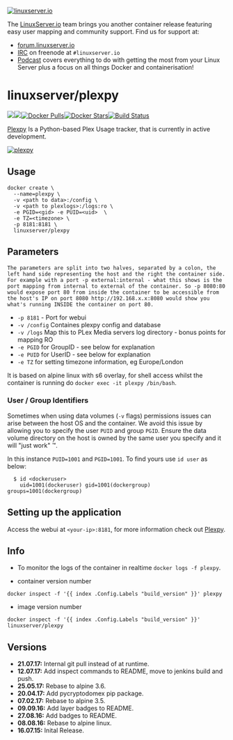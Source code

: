 [linuxserverurl]: https://linuxserver.io
[forumurl]: https://forum.linuxserver.io
[ircurl]: https://www.linuxserver.io/irc/
[podcasturl]: https://www.linuxserver.io/podcast/
[appurl]: https://github.com/JonnyWong16/plexpy
[hub]: https://hub.docker.com/r/linuxserver/plexpy/

[![linuxserver.io](https://raw.githubusercontent.com/linuxserver/docker-templates/master/linuxserver.io/img/linuxserver_medium.png)][linuxserverurl]

The [LinuxServer.io][linuxserverurl] team brings you another container release featuring easy user mapping and community support. Find us for support at:
* [forum.linuxserver.io][forumurl]
* [IRC][ircurl] on freenode at `#linuxserver.io`
* [Podcast][podcasturl] covers everything to do with getting the most from your Linux Server plus a focus on all things Docker and containerisation!

# linuxserver/plexpy
[![](https://images.microbadger.com/badges/version/linuxserver/plexpy.svg)](https://microbadger.com/images/linuxserver/plexpy "Get your own version badge on microbadger.com")[![](https://images.microbadger.com/badges/image/linuxserver/plexpy.svg)](https://microbadger.com/images/linuxserver/plexpy "Get your own image badge on microbadger.com")[![Docker Pulls](https://img.shields.io/docker/pulls/linuxserver/plexpy.svg)][hub][![Docker Stars](https://img.shields.io/docker/stars/linuxserver/plexpy.svg)][hub][![Build Status](https://ci.linuxserver.io/buildStatus/icon?job=Docker-Builders/x86-64/x86-64-plexpy)](https://ci.linuxserver.io/job/Docker-Builders/job/x86-64/job/x86-64-plexpy/)

[Plexpy][appurl] Is a Python-based Plex Usage tracker, that is currently in active development.

[![plexpy](https://raw.githubusercontent.com/linuxserver/docker-templates/master/linuxserver.io/img/plexpy-banner.png)][appurl]

## Usage

```
docker create \ 
  --name=plexpy \
  -v <path to data>:/config \
  -v <path to plexlogs>:/logs:ro \
  -e PGID=<gid> -e PUID=<uid>  \
  -e TZ=<timezone> \
  -p 8181:8181 \
  linuxserver/plexpy
```

## Parameters

`The parameters are split into two halves, separated by a colon, the left hand side representing the host and the right the container side. 
For example with a port -p external:internal - what this shows is the port mapping from internal to external of the container.
So -p 8080:80 would expose port 80 from inside the container to be accessible from the host's IP on port 8080
http://192.168.x.x:8080 would show you what's running INSIDE the container on port 80.`


* `-p 8181` - Port for webui
* `-v /config` Containes plexpy config and database
* `-v /logs` Map this to PLex Media servers log directory - bonus points for mapping RO
* `-e PGID` for GroupID - see below for explanation
* `-e PUID` for UserID - see below for explanation
* `-e TZ` for setting timezone information, eg Europe/London

It is based on alpine linux with s6 overlay, for shell access whilst the container is running do `docker exec -it plexpy /bin/bash`.

### User / Group Identifiers

Sometimes when using data volumes (`-v` flags) permissions issues can arise between the host OS and the container. We avoid this issue by allowing you to specify the user `PUID` and group `PGID`. Ensure the data volume directory on the host is owned by the same user you specify and it will "just work" ™.

In this instance `PUID=1001` and `PGID=1001`. To find yours use `id user` as below:

```
  $ id <dockeruser>
    uid=1001(dockeruser) gid=1001(dockergroup) groups=1001(dockergroup)
```

## Setting up the application
Access the webui at `<your-ip>:8181`, for more information check out [Plexpy][appurl].

## Info

* To monitor the logs of the container in realtime `docker logs -f plexpy`.

* container version number 

`docker inspect -f '{{ index .Config.Labels "build_version" }}' plexpy`

* image version number

`docker inspect -f '{{ index .Config.Labels "build_version" }}' linuxserver/plexpy`

## Versions

+ **21.07.17:** Internal git pull instead of at runtime.
+ **12.07.17:** Add inspect commands to README, move to jenkins build and push.
+ **25.05.17:** Rebase to alpine 3.6.
+ **20.04.17:** Add pycryptodomex pip package.
+ **07.02.17:** Rebase to alpine 3.5.
+ **09.09.16:** Add layer badges to README.
+ **27.08.16:** Add badges to README.
+ **08.08.16:** Rebase to alpine linux.
+ **16.07.15:** Inital Release.
